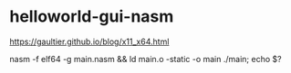 # helloworld-gui-nasm
https://gaultier.github.io/blog/x11_x64.html

nasm -f elf64 -g main.nasm && ld main.o -static -o main
./main; echo $?